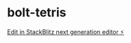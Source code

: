 # bolt-tetris

[Edit in StackBlitz next generation editor ⚡️](https://stackblitz.com/~/github.com/mreflow/bolt-tetris)